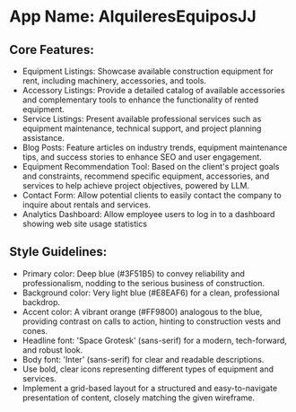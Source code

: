 # **App Name**: AlquileresEquiposJJ

## Core Features:

- Equipment Listings: Showcase available construction equipment for rent, including machinery, accessories, and tools.
- Accessory Listings: Provide a detailed catalog of available accessories and complementary tools to enhance the functionality of rented equipment.
- Service Listings: Present available professional services such as equipment maintenance, technical support, and project planning assistance.
- Blog Posts: Feature articles on industry trends, equipment maintenance tips, and success stories to enhance SEO and user engagement.
- Equipment Recommendation Tool: Based on the client's project goals and constraints, recommend specific equipment, accessories, and services to help achieve project objectives, powered by LLM.
- Contact Form: Allow potential clients to easily contact the company to inquire about rentals and services.
- Analytics Dashboard: Allow employee users to log in to a dashboard showing web site usage statistics

## Style Guidelines:

- Primary color: Deep blue (#3F51B5) to convey reliability and professionalism, nodding to the serious business of construction.
- Background color: Very light blue (#E8EAF6) for a clean, professional backdrop.
- Accent color: A vibrant orange (#FF9800) analogous to the blue, providing contrast on calls to action, hinting to construction vests and cones.
- Headline font: 'Space Grotesk' (sans-serif) for a modern, tech-forward, and robust look.
- Body font: 'Inter' (sans-serif) for clear and readable descriptions.
- Use bold, clear icons representing different types of equipment and services.
- Implement a grid-based layout for a structured and easy-to-navigate presentation of content, closely matching the given wireframe.